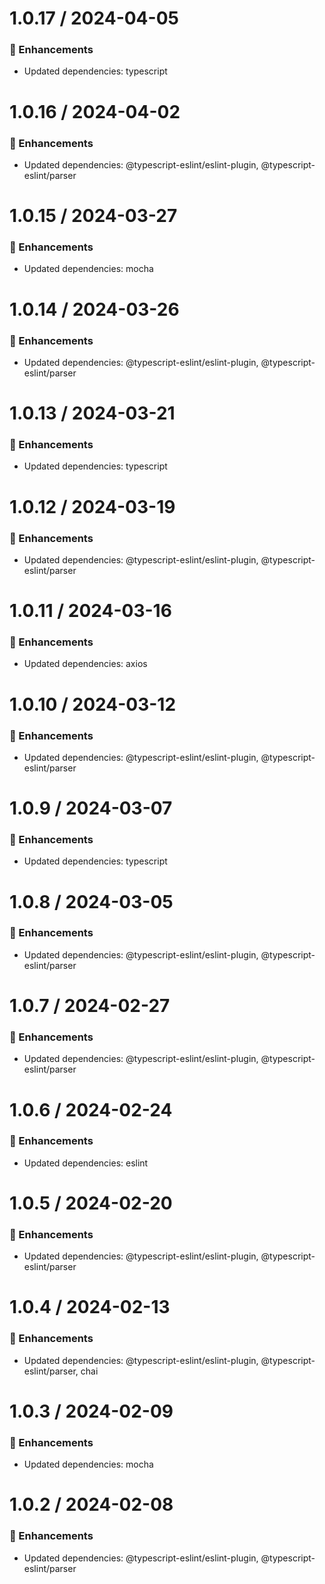 # 1.0.17 / 2024-04-05

### :tada: Enhancements
- Updated dependencies: typescript

# 1.0.16 / 2024-04-02

### :tada: Enhancements
- Updated dependencies: @typescript-eslint/eslint-plugin, @typescript-eslint/parser

# 1.0.15 / 2024-03-27

### :tada: Enhancements
- Updated dependencies: mocha

# 1.0.14 / 2024-03-26

### :tada: Enhancements
- Updated dependencies: @typescript-eslint/eslint-plugin, @typescript-eslint/parser

# 1.0.13 / 2024-03-21

### :tada: Enhancements
- Updated dependencies: typescript

# 1.0.12 / 2024-03-19

### :tada: Enhancements
- Updated dependencies: @typescript-eslint/eslint-plugin, @typescript-eslint/parser

# 1.0.11 / 2024-03-16

### :tada: Enhancements
- Updated dependencies: axios

# 1.0.10 / 2024-03-12

### :tada: Enhancements
- Updated dependencies: @typescript-eslint/eslint-plugin, @typescript-eslint/parser

# 1.0.9 / 2024-03-07

### :tada: Enhancements
- Updated dependencies: typescript

# 1.0.8 / 2024-03-05

### :tada: Enhancements
- Updated dependencies: @typescript-eslint/eslint-plugin, @typescript-eslint/parser

# 1.0.7 / 2024-02-27

### :tada: Enhancements
- Updated dependencies: @typescript-eslint/eslint-plugin, @typescript-eslint/parser

# 1.0.6 / 2024-02-24

### :tada: Enhancements
- Updated dependencies: eslint

# 1.0.5 / 2024-02-20

### :tada: Enhancements
- Updated dependencies: @typescript-eslint/eslint-plugin, @typescript-eslint/parser

# 1.0.4 / 2024-02-13

### :tada: Enhancements
- Updated dependencies: @typescript-eslint/eslint-plugin, @typescript-eslint/parser, chai

# 1.0.3 / 2024-02-09

### :tada: Enhancements
- Updated dependencies: mocha

# 1.0.2 / 2024-02-08

### :tada: Enhancements
- Updated dependencies: @typescript-eslint/eslint-plugin, @typescript-eslint/parser

